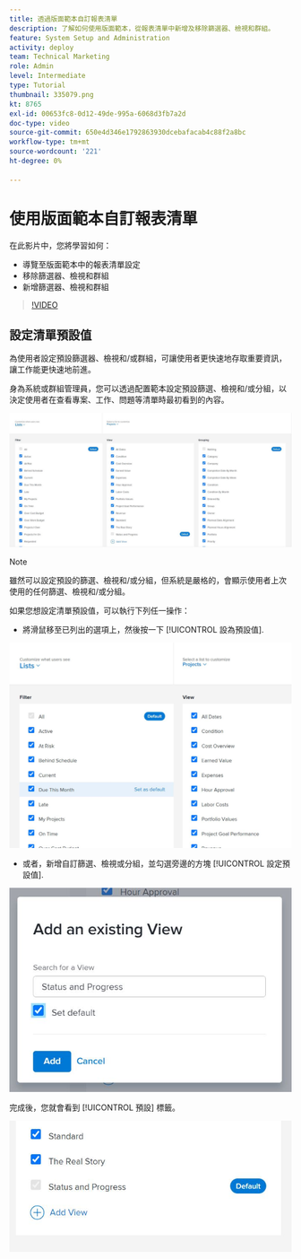 ```yaml
---
title: 透過版面範本自訂報表清單
description: 了解如何使用版面範本，從報表清單中新增及移除篩選器、檢視和群組。
feature: System Setup and Administration
activity: deploy
team: Technical Marketing
role: Admin
level: Intermediate
type: Tutorial
thumbnail: 335079.png
kt: 8765
exl-id: 00653fc8-0d12-49de-995a-6068d3fb7a2d
doc-type: video
source-git-commit: 650e4d346e1792863930dcebafacab4c88f2a8bc
workflow-type: tm+mt
source-wordcount: '221'
ht-degree: 0%

---
```


# 使用版面範本自訂報表清單

在此影片中，您將學習如何：

* 導覽至版面範本中的報表清單設定
* 移除篩選器、檢視和群組
* 新增篩選器、檢視和群組

>[!VIDEO](https://video.tv.adobe.com/v/335079/?quality=12&learn=on)

## 設定清單預設值

為使用者設定預設篩選器、檢視和/或群組，可讓使用者更快速地存取重要資訊，讓工作能更快速地前進。

身為系統或群組管理員，您可以透過配置範本設定預設篩選、檢視和/或分組，以決定使用者在查看專案、工作、問題等清單時最初看到的內容。

![版面範本 [!UICONTROL 清單] 視窗](assets/admin-fund-layout-template-default-lists-1-1.JPG)

>[!NOTE]
>
>雖然可以設定預設的篩選、檢視和/或分組，但系統是嚴格的，會顯示使用者上次使用的任何篩選、檢視和/或分組。


如果您想設定清單預設值，可以執行下列任一操作：

* 將滑鼠移至已列出的選項上，然後按一下 [!UICONTROL 設為預設值].

![版面範本 [!UICONTROL 清單] 窗口 [!UICONTROL 設為預設值] 可見](assets/admin-fund-layout-template-default-lists-1-2.JPG)

* 或者，新增自訂篩選、檢視或分組，並勾選旁邊的方塊 [!UICONTROL 設定預設值].

![[!UICONTROL 新增現有檢視] 視窗](assets/admin-fund-layout-template-default-lists-1-3.JPG)

完成後，您就會看到 [!UICONTROL 預設] 標籤。

![[!UICONTROL 預設] 「清單」選項旁的標籤](assets/admin-fund-layout-template-default-lists-1-4.JPG)
